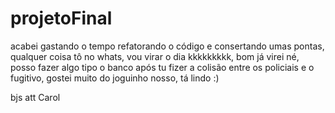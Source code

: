 # projetoFinal

acabei gastando o tempo refatorando o código e consertando umas pontas, qualquer coisa tô no whats, vou virar o dia kkkkkkkkk, 
bom já virei né, posso fazer algo tipo o banco após tu fizer a colisão entre os policiais e o fugitivo,
gostei muito do joguinho nosso, tá lindo :) 

bjs att Carol
